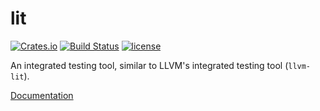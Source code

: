 # lit

[![Crates.io](https://img.shields.io/crates/v/lit.svg)](https://crates.io/crates/lit)
[![Build Status](https://travis-ci.org/dylanmckay/lit.svg?branch=master)](https://travis-ci.org/dylanmckay/lit)
[![license](https://img.shields.io/github/license/dylanmckay/lit.svg)]()

An integrated testing tool, similar to LLVM's integrated testing tool (`llvm-lit`).

[Documentation](https://docs.rs/lit)

